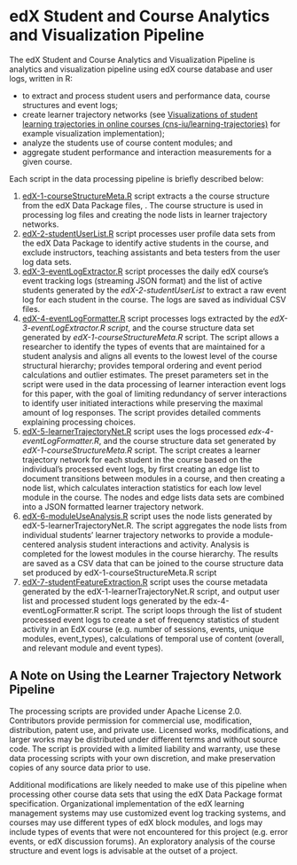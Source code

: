 # edX Student and Course Analytics and Visualization Pipeline
The edX Student and Course Analytics and Visualization Pipeline is analytics and visualization pipeline using edX course database and user logs, written in R:

* to extract and process student users and performance data, course structures and event logs;
* create learner trajectory networks (see [Visualizations of student learning trajectories in online courses (cns-iu/learning-trajectories)](https://github.com/cns-iu/learning-trajectories) for example visualization implementation);
* analyze the students use of course content modules; and 
* aggregate student performance and interaction measurements for a given course.

Each script in the data processing pipeline is briefly described below:
1.	[edX-1-courseStructureMeta.R](https://github.com/mginda/edx-learnertrajectorynetpipeline/blob/master/edX-1-courseStructureMeta.R) script extracts a the course structure from the edX Data Package files, . The course structure is used in processing log files and creating the node lists in learner trajectory networks. 
2.	[edX-2-studentUserList.R](https://github.com/mginda/edx-learnertrajectorynetpipeline/blob/master/edX-2-studentUserList.R) 	script processes user profile data sets from the edX Data Package to identify active students in the course, and exclude instructors, teaching assistants and beta testers from the user log data sets.
3.	[edX-3-eventLogExtractor.R](https://github.com/mginda/edx-learnertrajectorynetpipeline/blob/master/edX-3-eventLogExtractor.R) script processes the daily edX course’s event tracking logs (streaming JSON format) and the list of active students generated by the *edX-2-studentUserList* to extract a raw event log for each student in the course. The logs are saved as individual CSV files.
4.	[edX-4-eventLogFormatter.R](https://github.com/mginda/edx-learnertrajectorynetpipeline/blob/master/edX-4-eventLogFormatter.R) script processes logs extracted by the *edX-3-eventLogExtractor.R script*, and the course structure data set generated by *edX-1-courseStructureMeta.R* script. The script allows a researcher to identify the types of events that are maintained for a student analysis and aligns all events to the lowest level of the course structural hierarchy; provides temporal ordering and event period calculations and outlier estimates. The preset parameters set in the script were used in the data processing of learner interaction event logs for this paper, with the goal of limiting redundancy of server interactions to identify user initiated interactions while preserving the maximal amount of log responses. The script provides detailed comments explaining processing choices.
5.	[edX-5-learnerTrajectoryNet.R](https://github.com/mginda/edx-learnertrajectorynetpipeline/blob/master/edX-5-learnerTrajectoryNet.R) script uses the logs processed *edx-4-eventLogFormatter.R*, and the course structure data set generated by *edX-1-courseStructureMeta.R* script. The script creates a learner trajectory network for each student in the course based on the individual’s processed event logs, by first creating an edge list to document transitions between modules in a course, and then creating a node list, which calculates interaction statistics for each low level module in the course. The nodes and edge lists data sets are combined into a JSON formatted learner trajectory network.
6.	[edX-6-moduleUseAnalysis.R](https://github.com/mginda/edx-learnertrajectorynetpipeline/blob/master/edX-6-moduleUseAnalysis.R) script uses the node lists generated by edX-5-learnerTrajectoryNet.R. The script aggregates the node lists from individual students’ learner trajectory networks to provide a module-centered analysis student interactions and activity. Analysis is completed for the lowest modules in the course hierarchy. The results are saved as a CSV data that can be joined to the course structure data set produced by edX-1-courseStructureMeta.R script
7.	[edX-7-studentFeatureExtraction.R](https://github.com/mginda/edx-learnertrajectorynetpipeline/blob/master/edX-7-studentFeatureExtraction.R) script uses the course metadata generated by the edX-1-learnerTrajectoryNet.R script, and output user list and processed student logs generated by the edx-4-eventLogFormatter.R script. The script loops through the list of student processed event logs to create a set of frequency statistics of student activity in an EdX course (e.g. number of sessions, events, unique modules, event_types), calculations of temporal use of content (overall, and relevant module and event types).

## A Note on Using the Learner Trajectory Network Pipeline
The processing scripts are provided under Apache License 2.0. Contributors provide permission for commercial use, modification, distribution, patent use, and private use.  Licensed works, modifications, and larger works may be distributed under different terms and without source code. The script is provided with a limited liability and warranty, use these data processing scripts with your own discretion, and make preservation copies of any source data prior to use.

Additional modifications are likely needed to make use of this pipeline when processing other course data sets that using the edX Data Package format specification. Organizational implementation of the edX learning management systems may use customized event log tracking systems, and courses may use different types of edX block modules, and logs may include types of events that were not encountered for this project (e.g. error events, or edX discussion forums). An exploratory analysis of the course structure and event logs is advisable at the outset of a project.
